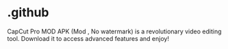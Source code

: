 # .github
CapCut Pro MOD APK (Mod , No watermark) is a revolutionary video editing tool. Download it to access advanced features and enjoy!
